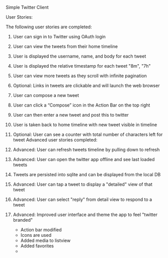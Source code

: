 Simple Twitter Client

User Stories:

The following user stories are completed:

1. User can sign in to Twitter using OAuth login
2. User can view the tweets from their home timeline
3. User is displayed the username, name, and body for each tweet
4. User is displayed the relative timestamp for each tweet "8m", "7h"
5. User can view more tweets as they scroll with infinite pagination
6. Optional: Links in tweets are clickable and will launch the web browser
7. User can compose a new tweet
8. User can click a “Compose” icon in the Action Bar on the top right
9. User can then enter a new tweet and post this to twitter
10. User is taken back to home timeline with new tweet visible in timeline
11. Optional: User can see a counter with total number of characters left for tweet
Advanced user stories completed:

1. Advanced: User can refresh tweets timeline by pulling down to refresh
2. Advanced: User can open the twitter app offline and see last loaded tweets
3. Tweets are persisted into sqlite and can be displayed from the local DB
4. Advanced: User can tap a tweet to display a "detailed" view of that tweet
5. Advanced: User can select "reply" from detail view to respond to a tweet
6. Advanced: Improved user interface and theme the app to feel "twitter branded"
   - Action bar modified
   - Icons are used
   - Added media to listview
   - Added favorites
   -


